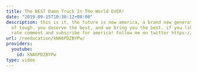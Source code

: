 ```yaml
---
title: The BEST Damn Truck In The World EVER!
date: "2019-09-15T10:38:12+08:00"
description: this is it, the future is now america, a brand new generation, a generation
  of tough. you deserve the best, and we bring you the best. if you like this please
  rate comment and subscribe for america! Follow me on twitter https://twitter.com/professordarwin
url: /reeducation/kNA6PDZBYPw/
providers:
  youtube:
    id: kNA6PDZBYPw
type: video
---
```

